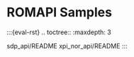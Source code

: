 # ROMAPI Samples

:::{eval-rst}
.. toctree::
   :maxdepth: 3

   sdp_api/README
   xpi_nor_api/README
:::

